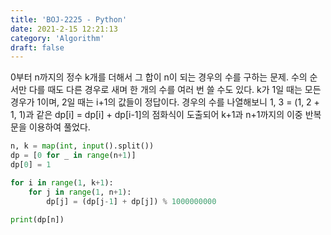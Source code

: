 ```yaml
---
title: 'BOJ-2225 - Python'
date: 2021-2-15 12:21:13
category: 'Algorithm'
draft: false
---
```

0부터 n까지의 정수 k개를 더해서 그 합이 n이 되는 경우의 수를 구하는 문제. 수의 순서만 다를 때도 다른 경우로 새며 한 개의 수를 여러 번 쓸 수도 있다. k가 1일 때는 모든 경우가 1이며, 2일 때는 i+1의 값들이 정답이다. 경우의 수를 나열해보니 1, 3 = (1, 2 + 1, 1)과 같은 dp[i] = dp[i] + dp[i-1]의 점화식이 도출되어 k+1과 n+1까지의 이중 반복문을 이용하여 풀었다.
```python
n, k = map(int, input().split())
dp = [0 for _ in range(n+1)]
dp[0] = 1

for i in range(1, k+1):
    for j in range(1, n+1):
        dp[j] = (dp[j-1] + dp[j]) % 1000000000

print(dp[n])

```